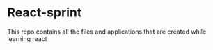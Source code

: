 # React-sprint
This repo contains all the files and applications that are created while learning react 
